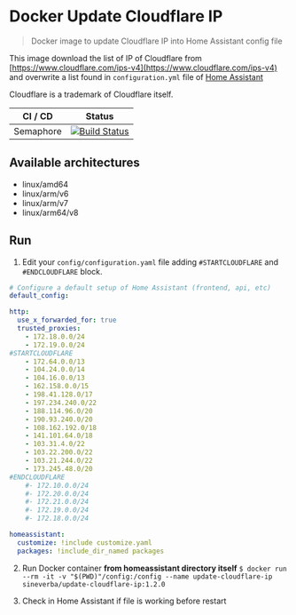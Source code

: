 Docker Update Cloudflare IP
===========================

> Docker image to update Cloudflare IP into Home Assistant config file

This image download the list of IP of Cloudflare from [https://www.cloudflare.com/ips-v4](https://www.cloudflare.com/ips-v4) and overwrite
a list found in `configuration.yml` file of [Home Assistant](https://www.home-assistant.io/)

Cloudflare is a trademark of Cloudflare itself.


| CI / CD | Status |
| ------- | ------ |
| Semaphore | [![Build Status](https://sineverba.semaphoreci.com/badges/docker-update-cloudflare-ip/branches/master.svg?style=shields&key=941be431-667e-48be-ac26-0e15e69f934d)](https://sineverba.semaphoreci.com/projects/docker-update-cloudflare-ip) |


## Available architectures

+ linux/amd64
+ linux/arm/v6
+ linux/arm/v7
+ linux/arm64/v8

## Run

1. Edit your `config/configuration.yaml` file adding `#STARTCLOUDFLARE` and `#ENDCLOUDFLARE` block.

```yaml
# Configure a default setup of Home Assistant (frontend, api, etc)
default_config:

http:
  use_x_forwarded_for: true
  trusted_proxies:
    - 172.18.0.0/24
    - 172.19.0.0/24
#STARTCLOUDFLARE
	- 172.64.0.0/13
	- 104.24.0.0/14
	- 104.16.0.0/13
	- 162.158.0.0/15
	- 198.41.128.0/17
	- 197.234.240.0/22
	- 188.114.96.0/20
	- 190.93.240.0/20
	- 108.162.192.0/18
	- 141.101.64.0/18
	- 103.31.4.0/22
	- 103.22.200.0/22
	- 103.21.244.0/22
	- 173.245.48.0/20
#ENDCLOUDFLARE
    #- 172.10.0.0/24
    #- 172.20.0.0/24
    #- 172.21.0.0/24
    #- 172.19.0.0/24
    #- 172.18.0.0/24

homeassistant:
  customize: !include customize.yaml
  packages: !include_dir_named packages
```

2. Run Docker container __from homeassistant directory itself__ `$ docker run --rm -it -v "$(PWD)"/config:/config --name update-cloudflare-ip sineverba/update-cloudflare-ip:1.2.0`

3. Check in Home Assistant if file is working before restart
